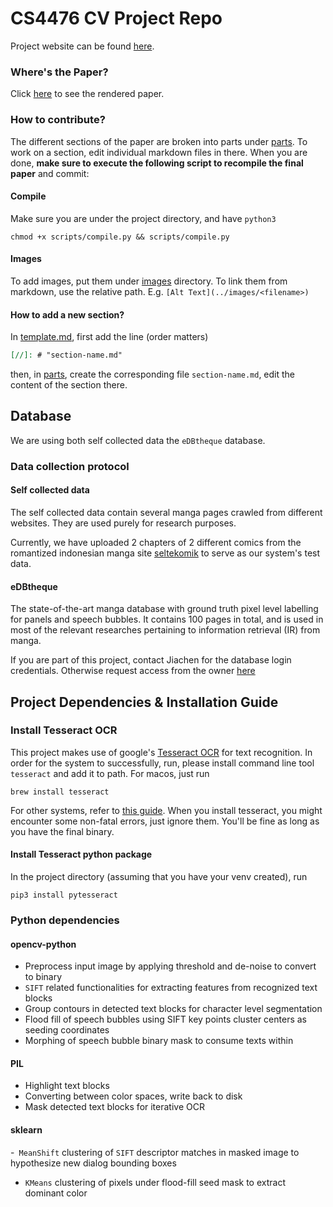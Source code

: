 # CS4476 CV Project Repo

Project website can be found [here](https://jiachenren.github.io/cs4476-cv-project/).

### Where's the Paper?

Click [here](web/README.md) to see the rendered paper.

### How to contribute?

The different sections of the paper are broken into parts under [parts](parts). To work on a section, edit individual markdown files in there. When you are done, **make sure to execute the following script to recompile the final paper** and commit:

#### Compile

Make sure you are under the project directory, and have `python3`

```shell
chmod +x scripts/compile.py && scripts/compile.py
```

#### Images

To add images, put them under [images](images) directory. To link them from markdown, use the relative path. E.g. `[Alt Text](../images/<filename>)`

#### How to add a new section?

In [template.md](template.md), first add the line (order matters)

```markdown
[//]: # "section-name.md"
```

then, in [parts](parts), create the corresponding file `section-name.md`, edit the content of the section there.

## Database

We are using both self collected data the `eDBtheque` database.

### Data collection protocol

#### Self collected data

The self collected data contain several manga pages crawled from different websites. They are used purely for research purposes.

Currently, we have uploaded 2 chapters of 2 different comics from the romantized indonesian manga site [seltekomik](www.sektekomik.com)
to serve as our system's test data.

#### eDBtheque

The state-of-the-art manga database with ground truth pixel level labelling for panels and speech bubbles. It contains 100 pages in total,
and is used in most of the relevant researches pertaining to information retrieval (IR) from manga. 

If you are part of this project, contact Jiachen for the database login credentials. Otherwise request access from the owner [here](http://ebdtheque.univ-lr.fr/registration/)

## Project Dependencies & Installation Guide

### Install Tesseract OCR

This project makes use of google's [Tesseract OCR](https://github.com/tesseract-ocr/tesseract) for text recognition. In order
for the system to successfully, run, please install command line tool `tesseract` and add it to path. For macos, just run

```shell
brew install tesseract
```

For other systems, refer to [this guide](https://tesseract-ocr.github.io/tessdoc/Home.html). When you install
tesseract, you might encounter some non-fatal errors, just ignore them. You'll be fine as long as you have the final binary.

#### Install Tesseract python package

In the project directory (assuming that you have your venv created), run

```shell
pip3 install pytesseract
``` 

### Python dependencies

#### opencv-python

- Preprocess input image by applying threshold and de-noise to convert to binary
- `SIFT` related functionalities for extracting features from recognized text blocks
- Group contours in detected text blocks for character level segmentation
- Flood fill of speech bubbles using SIFT key points cluster centers as seeding coordinates
- Morphing of speech bubble binary mask to consume texts within

#### PIL

- Highlight text blocks
- Converting between color spaces, write back to disk
- Mask detected text blocks for iterative OCR

#### sklearn

-` MeanShift` clustering of `SIFT` descriptor matches in masked image to hypothesize 
new dialog bounding boxes
- `KMeans` clustering of pixels under flood-fill seed mask to extract dominant color